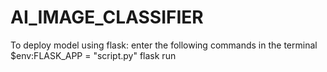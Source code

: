 # AI_IMAGE_CLASSIFIER

To deploy model using flask:
enter the following commands in the terminal
$env:FLASK_APP = "script.py"
flask run

